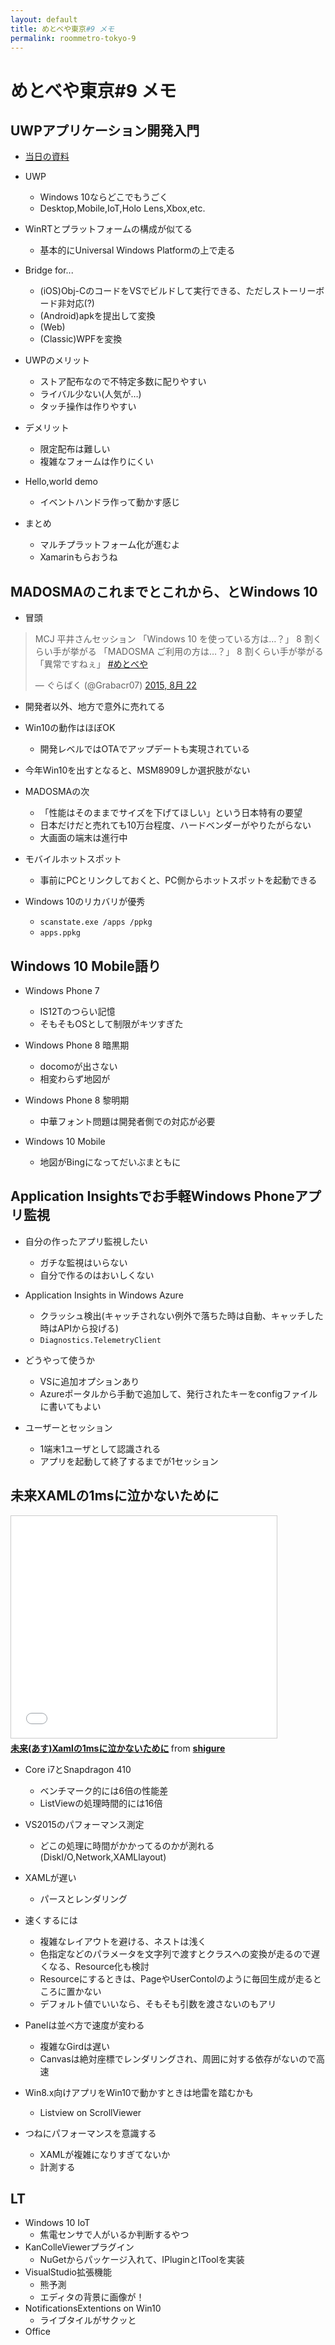 ```yaml
---
layout: default
title: めとべや東京#9 メモ
permalink: roommetro-tokyo-9
---
```


めとべや東京\#9 メモ
====

UWPアプリケーション開発入門
----

* [当日の資料](https://docs.com/nishimura-makot/3022)

* UWP
	+ Windows 10ならどこでもうごく
	+ Desktop,Mobile,IoT,Holo Lens,Xbox,etc.

* WinRTとプラットフォームの構成が似てる
	+ 基本的にUniversal Windows Platformの上で走る

* Bridge for...
	+ (iOS)Obj-CのコードをVSでビルドして実行できる、ただしストーリーボード非対応(?)
	+ (Android)apkを提出して変換
	+ (Web)
	+ (Classic)WPFを変換

* UWPのメリット
	+ ストア配布なので不特定多数に配りやすい
	+ ライバル少ない(人気が…)
	+ タッチ操作は作りやすい

* デメリット
	+ 限定配布は難しい
	+ 複雑なフォームは作りにくい

* Hello,world demo
	+ イベントハンドラ作って動かす感じ

* まとめ
	+ マルチプラットフォーム化が進むよ
	+ Xamarinもらおうね


MADOSMAのこれまでとこれから、とWindows 10
----

* 冒頭

<blockquote class="twitter-tweet" lang="ja"><p lang="ja" dir="ltr">MCJ 平井さんセッション&#10;「Windows 10 を使っている方は…？」 &#10;8 割くらい手が挙がる&#10;「MADOSMA ご利用の方は…？」&#10;8 割くらい手が挙がる&#10;&#10;「異常ですねぇ」 <a href="https://twitter.com/hashtag/%E3%82%81%E3%81%A8%E3%81%B9%E3%82%84?src=hash">#めとべや</a></p>&mdash; ぐらばく (@Grabacr07) <a href="https://twitter.com/Grabacr07/status/634951582031855616">2015, 8月 22</a></blockquote> <script async src="//platform.twitter.com/widgets.js" charset="utf-8"></script>


* 開発者以外、地方で意外に売れてる

* Win10の動作はほぼOK
	+ 開発レベルではOTAでアップデートも実現されている

* 今年Win10を出すとなると、MSM8909しか選択肢がない

* MADOSMAの次
	+ 「性能はそのままでサイズを下げてほしい」という日本特有の要望
	+ 日本だけだと売れても10万台程度、ハードベンダーがやりたがらない
	+ 大画面の端末は進行中

* モバイルホットスポット
	+ 事前にPCとリンクしておくと、PC側からホットスポットを起動できる

* Windows 10のリカバリが優秀
	+ `scanstate.exe /apps /ppkg`
	+ `apps.ppkg`

Windows 10 Mobile語り
----

* Windows Phone 7
	+ IS12Tのつらい記憶
	+ そもそもOSとして制限がキツすぎた

* Windows Phone 8 暗黒期
	+ docomoが出さない
	+ 相変わらず地図が

* Windows Phone 8 黎明期
	+ 中華フォント問題は開発者側での対応が必要

* Windows 10 Mobile
	+ 地図がBingになってだいぶまともに


Application Insightsでお手軽Windows Phoneアプリ監視
----

* 自分の作ったアプリ監視したい
	+ ガチな監視はいらない
	+ 自分で作るのはおいしくない

* Application Insights in Windows Azure
	+ クラッシュ検出(キャッチされない例外で落ちた時は自動、キャッチした時はAPIから投げる)
	+ `Diagnostics.TelemetryClient`

* どうやって使うか
	+ VSに追加オプションあり
	+ Azureポータルから手動で追加して、発行されたキーをconfigファイルに書いてもよい

* ユーザーとセッション
	+ 1端末1ユーザとして認識される
	+ アプリを起動して終了するまでが1セッション


未来XAMLの1msに泣かないために
----

<iframe src="//www.slideshare.net/slideshow/embed_code/key/jAYWgEuZErUCNK" width="425" height="355" frameborder="0" marginwidth="0" marginheight="0" scrolling="no" style="border:1px solid #CCC; border-width:1px; margin-bottom:5px; max-width: 100%;" allowfullscreen> </iframe> <div style="margin-bottom:5px"> <strong> <a href="//www.slideshare.net/shigure/xaml1ms" title="未来(あす)Xamlの1msに泣かないために" target="_blank">未来(あす)Xamlの1msに泣かないために</a> </strong> from <strong><a href="//www.slideshare.net/shigure" target="_blank">shigure</a></strong> </div>

* Core i7とSnapdragon 410
	+ ベンチマーク的には6倍の性能差
	+ ListViewの処理時間的には16倍

* VS2015のパフォーマンス測定
	+ どこの処理に時間がかかってるのかが測れる(DiskI/O,Network,XAMLlayout)

* XAMLが遅い
	+ パースとレンダリング

* 速くするには
	+ 複雑なレイアウトを避ける、ネストは浅く
	+ 色指定などのパラメータを文字列で渡すとクラスへの変換が走るので遅くなる、Resource化も検討
	+ Resourceにするときは、PageやUserContolのように毎回生成が走るところに置かない
	+ デフォルト値でいいなら、そもそも引数を渡さないのもアリ

* Panelは並べ方で速度が変わる
	+ 複雑なGirdは遅い
	+ Canvasは絶対座標でレンダリングされ、周囲に対する依存がないので高速

* Win8.x向けアプリをWin10で動かすときは地雷を踏むかも
	+ Listview on ScrollViewer

* つねにパフォーマンスを意識する
	+ XAMLが複雑になりすぎてないか
	+ 計測する


LT
----

* Windows 10 IoT
	+ 焦電センサで人がいるか判断するやつ
* KanColleViewerプラグイン
	+ NuGetからパッケージ入れて、IPluginとIToolを実装
* VisualStudio拡張機能
	+ 熊予測
	+ エディタの背景に画像が！
* NotificationsExtentions on Win10
	+ ライブタイルがサクッと
* Office
